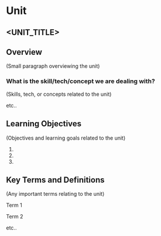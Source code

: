 # Unit <N>
## <UNIT_TITLE>

## Overview

(Small paragraph overviewing the unit)

### What is the skill/tech/concept we are dealing with?

(Skills, tech, or concepts related to the unit)

etc..

## Learning Objectives

(Objectives and learning goals related to the unit)

1.
2.
3.

## Key Terms and Definitions

(Any important terms relating to the unit)

Term 1

Term 2

etc..
